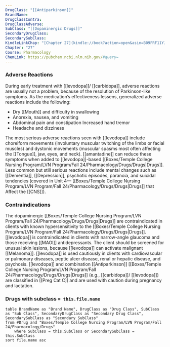 ```yaml
---
DrugClass: "[[Antiparkinson]]"
BrandName: 
DrugClassContra: 
DrugClassAdverse: 
SubClass: "[[Dopaminergic Drugs]]"
SecondaryDrugClass: 
SecondarySubClass: 
KindleLinkChap: "[Chapter 27](kindle://book?action=open&asin=B09FRF11YJ&location=14154)"
Chapter: "27"
Course: Pharmacology
ChemLink: https://pubchem.ncbi.nlm.nih.gov/#query=
---
```

### Adverse Reactions 
During early treatment with [[levodopa]]/ [[carbidopa]], adverse reactions are usually not a problem, because of the resolution of Parkinson-like symptoms. As the medication’s effectiveness lessens, generalized adverse reactions include the following: 
- Dry [[Mouth]] and difficulty in swallowing 
- Anorexia, nausea, and vomiting 
- Abdominal pain and constipation Increased hand tremor 
- Headache and dizziness 

The most serious adverse reactions seen with [[levodopa]] include choreiform movements (involuntary muscular twitching of the limbs or facial muscles) and dystonic movements (muscular spasms most often affecting the [[Tongue]], jaw, eyes, and neck). [[amantadine]] can reduce these symptoms when added to [[levodopa]]-based [[Boxes/Temple College Nursing Program/LVN Program/Fall 24/Pharmacology/Drugs/Drugs|Drugs]]. Less common but still serious reactions include mental changes such as [[Dementia]], [[Depression]], psychotic episodes, paranoia, and suicidal tendencies (covered in Unit 4— [[Boxes/Temple College Nursing Program/LVN Program/Fall 24/Pharmacology/Drugs/Drugs|Drugs]] that Affect the [[CNS]]).

### Contraindications
The dopaminergic [[Boxes/Temple College Nursing Program/LVN Program/Fall 24/Pharmacology/Drugs/Drugs|Drugs]] are contraindicated in clients with known hypersensitivity to the [[Boxes/Temple College Nursing Program/LVN Program/Fall 24/Pharmacology/Drugs/Drugs|Drugs]]. [[levodopa]] is contraindicated in clients with narrow-angle glaucoma and those receiving [[MAOI]] antidepressants. The client should be screened for unusual skin lesions, because [[levodopa]] can activate malignant [[Melanoma]]. [[levodopa]] is used cautiously in clients with cardiovascular or pulmonary diseases, peptic ulcer disease, renal or hepatic disease, and psychosis. [[levodopa]] and combination [[Antiparkinson]] [[Boxes/Temple College Nursing Program/LVN Program/Fall 24/Pharmacology/Drugs/Drugs|Drugs]] (e.g., [[carbidopa]]/ [[levodopa]]) are classified in [[Preg Cat C]] and are used with caution during pregnancy and lactation.

### Drugs with subclass `= this.file.name`
```dataview
table BrandName as "Brand Name", DrugClass as "Drug Class", SubClass as "Sub Class", SecondaryDrugClass as "Secondary Drug Class", SecondarySubClass as "Secondary SubClass"
from #Drug and "Boxes/Temple College Nursing Program/LVN Program/Fall 24/Pharmacology/Drugs" 
	where SubClass = this.SubClass or SecondarySubClass = this.SubClass
sort file.name asc
```
